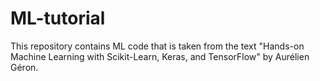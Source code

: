 # ML-tutorial
This repository contains ML code that is taken from the text "Hands-on Machine Learning with Scikit-Learn, Keras, and TensorFlow" by Aurélien Géron.

